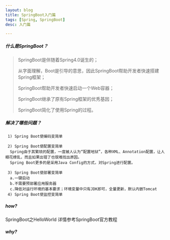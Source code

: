 ```yaml
---
layout: blog
title: SpringBoot入门篇
tags: [Spring, SpringBoot]
desc: 入门篇

---
```

##### 什么是**SpringBoot**？

> SpringBoot是伴随着Spring4.0诞生的；
>
> 从字面理解，Boot是引导的意思，因此SpringBoot帮助开发者快速搭建Spring框架；
>
> SpringBoot帮助开发者快速启动一个Web容器；
>
> SpringBoot继承了原有Spring框架的优秀基因；
>
> SpringBoot简化了使用Spring的过程。

##### 解决了哪些问题？

```
 1) Spring Boot使编码变简单

 2) Spring Boot使配置变简单
  Spring由于其繁琐的配置，一度被人认为“配置地狱”，各种XML、Annotation配置，让人眼花缭乱，而且如果出错了也很难找出原因。
  Spring Boot更多的是采用Java Config的方式，对Spring进行配置。

 3) Spring Boot使部署变简单
  a.一键启动
  b.不需要预部署应用服务器
  c.降低对运行环境的基本要求；环境变量中只有JDK即可，全量更新，默认内嵌Tomcat
 4) Spring Boot使监控变简单
```

##### how?



SpringBoot之HelloWorld 详情参考SpringBoot官方教程

##### why?



